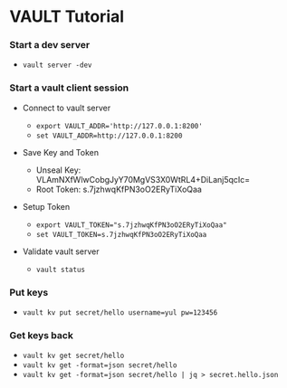 # VAULT Tutorial

### Start a dev server
  - ``` vault server -dev ```

### Start a vault client session

  - Connect to vault server
    - ``` export VAULT_ADDR='http://127.0.0.1:8200' ``` 
    - ``` set VAULT_ADDR=http://127.0.0.1:8200 ```

  - Save Key and Token
    - Unseal Key: VLAmNXfWlwCobgJyY70MgVS3X0WtRL4+DiLanj5qcIc=
    - Root Token: s.7jzhwqKfPN3oO2ERyTiXoQaa

  - Setup Token
    - ``` export VAULT_TOKEN="s.7jzhwqKfPN3oO2ERyTiXoQaa" ``` 
    - ``` set VAULT_TOKEN=s.7jzhwqKfPN3oO2ERyTiXoQaa ``` 

  - Validate vault server
    - ``` vault status ```

### Put keys

  - ``` vault kv put secret/hello username=yul pw=123456 ```

### Get keys back

  - ``` vault kv get secret/hello ``` 
  - ``` vault kv get -format=json secret/hello ``` 
  - ``` vault kv get -format=json secret/hello | jq > secret.hello.json ``` 
